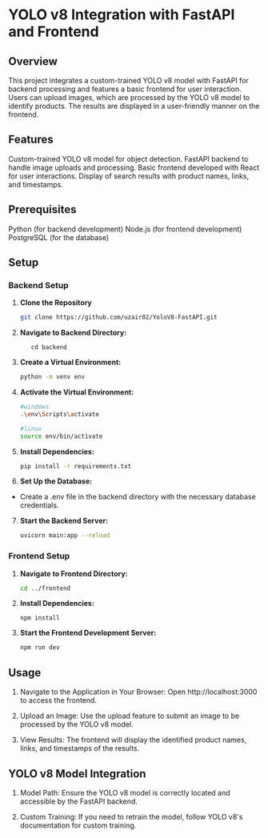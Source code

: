 # YOLO v8 Integration with FastAPI and Frontend

## Overview
This project integrates a custom-trained YOLO v8 model with FastAPI for backend processing and features a basic frontend for user interaction. Users can upload images, which are processed by the YOLO v8 model to identify products. The results are displayed in a user-friendly manner on the frontend.

## Features
Custom-trained YOLO v8 model for object detection.
FastAPI backend to handle image uploads and processing.
Basic frontend developed with React for user interactions.
Display of search results with product names, links, and timestamps.

## Prerequisites
Python (for backend development)
Node.js (for frontend development)
PostgreSQL (for the database)

## Setup
### Backend Setup

1. **Clone the Repository**

   ```bash
   git clone https://github.com/uzair02/YoloV8-FastAPI.git

2. **Navigate to Backend Directory:**
   
   ```windows
      cd backend
3. **Create a Virtual Environment:**
   ```bash
   python -m venv env

4. **Activate the Virtual Environment:**
   ```bash
   #windows
   .\env\Scripts\activate

   #linux
   source env/bin/activate

5. **Install Dependencies:**

   ```bash
   pip install -r requirements.txt

6. **Set Up the Database:**
  - Create a .env file in the backend directory with the necessary database credentials.
   
7. **Start the Backend Server:**
   ```bash
   uvicorn main:app --reload

### Frontend Setup

1. **Navigate to Frontend Directory:**
   ```bash
   cd ../frontend

2. **Install Dependencies:**
   
   ```windows
   npm install
3. **Start the Frontend Development Server:**
   ```bash
   npm run dev

## Usage
1. Navigate to the Application in Your Browser:
   Open http://localhost:3000 to access the frontend.

2. Upload an Image:
   Use the upload feature to submit an image to be processed by the YOLO v8 model.

3. View Results:
   The frontend will display the identified product names, links, and timestamps of the results.


## YOLO v8 Model Integration
1. Model Path:
   Ensure the YOLO v8 model is correctly located and accessible by the FastAPI backend.
   
3. Custom Training:
  If you need to retrain the model, follow YOLO v8's documentation for custom training.
